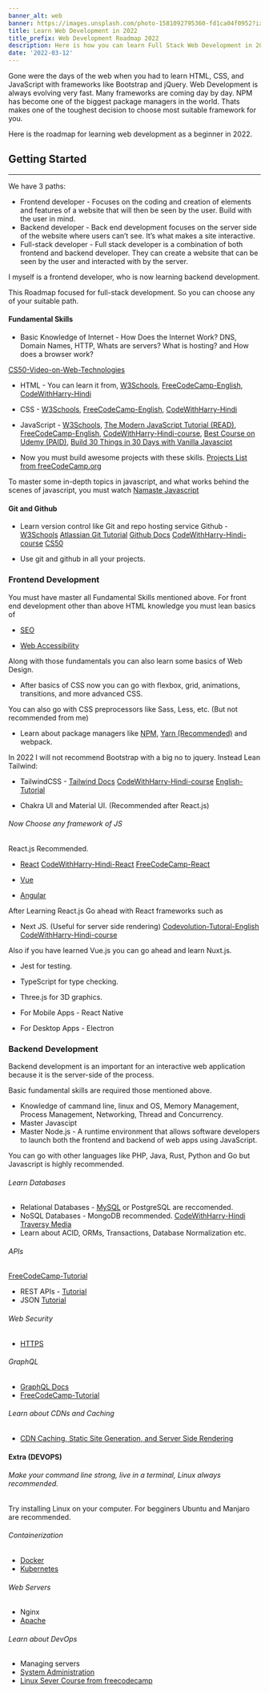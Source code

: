 ```yaml
---
banner_alt: web
banner: https://images.unsplash.com/photo-1581092795360-fd1ca04f0952?ixlib=rb-1.2.1&ixid=MnwxMjA3fDB8MHxwaG90by1wYWdlfHx8fGVufDB8fHx8&auto=format&fit=crop&w=687&q=80
title: Learn Web Development in 2022
title_prefix: Web Development Roadmap 2022
description: Here is how you can learn Full Stack Web Development in 2022. And How I have learned it and learning it till now.
date: '2022-03-12'
---
```


Gone were the days of the web when you had to learn HTML, CSS, and JavaScript with frameworks like Bootstrap and jQuery. Web Development is always evolving very fast. Many frameworks are coming day by day. NPM has become one of the biggest package managers in the world. Thats makes one of the toughest decision to choose most suitable framework for you. 

Here is the roadmap for learning web development as a beginner in 2022.


## Getting Started

---

We have 3 paths:

   - Frontend developer - Focuses on the coding and creation of elements and features of a website that will then be seen by the user. Build with the user in mind.
   - Backend developer - Back end development focuses on the server side of the website where users can’t see. It’s what makes a site interactive.
   - Full-stack developer - Full stack developer is a combination of both frontend and backend developer. They can create a website that can be seen by the user and interacted with by the server.

   I myself is a frontend developer, who is now learning backend development.

   This Roadmap focused for full-stack development. So you can choose any of your suitable path.

#### Fundamental Skills

- Basic Knowledge of Internet - How Does the Internet Work? DNS, Domain Names, HTTP, Whats are servers? What is hosting? and How does a browser work?

[CS50-Video-on-Web-Technologies](https://youtu.be/2VauFS071pg)

- HTML - You can learn it from, 
[W3Schools](https://www.w3schools.com/html/html_intro.asp), 
[FreeCodeCamp-English](https://youtu.be/pQN-pnXPaVg), 
[CodeWithHarry-Hindi](https://youtu.be/BsDoLVMnmZs)

- CSS - 
[W3Schools](https://www.w3schools.com/css/css_intro.asp), 
[FreeCodeCamp-English](https://youtu.be/1Rs2ND1ryYc), 
[CodeWithHarry-Hindi](https://youtu.be/Edsxf_NBFrw)

- JavaScript - 
[W3Schools](https://www.w3schools.com/js/js_intro.asp), 
[The Modern JavaScript Tutorial (READ)](https://javascript.info/),
[FreeCodeCamp-English](https://youtu.be/jS4aFq5-91M), 
[CodeWithHarry-Hindi-course](https://youtube.com/playlist?list=PLu0W_9lII9ajyk081To1Cbt2eI5913SsL), 
[Best Course on Udemy (PAID)](https://www.udemy.com/course/the-complete-javascript-course/?LSNPUBID=JVFxdTr9V80&ranEAID=JVFxdTr9V80&ranMID=39197&ranSiteID=JVFxdTr9V80-diQA3kryZyzK2qOfo5pcbw&utm_medium=udemyads&utm_source=aff-campaign),
[Build 30 Things in 30 Days with Vanilla Javascipt](https://javascript30.com/)

- Now you must build awesome projects with these skills. [Projects List from freeCodeCamp.org](https://www.freecodecamp.org/news/javascript-projects-for-beginners/)

To master some in-depth topics in javascript, and what works behind the scenes of javascript, you must watch [Namaste Javascript](https://youtube.com/playlist?list=PLlasXeu85E9cQ32gLCvAvr9vNaUccPVNP)

#### Git and Github

- Learn version control like Git and repo hosting service Github - 
[W3Schools](https://www.w3schools.com/git/)
[Atlassian Git Tutorial](https://www.atlassian.com/git/tutorials/)
[Github Docs](https://docs.github.com/en/get-started)
[CodeWithHarry-Hindi-course](https://youtube.com/playlist?list=PLu0W_9lII9agwhy658ZPA0MTStKUJTWPi)
[CS50](https://youtu.be/eulnSXkhE7I)

- Use git and github in all your projects.

### Frontend Development

You must have master all Fundamental Skills mentioned above.
For front end development other than above HTML knowledge you must lean basics of 

- [SEO](https://youtu.be/MYE6T_gd7H0)

- [Web Accessibility](https://youtu.be/-ao_Kc_8rpE)

Along with those fundamentals you can also learn some basics of Web Design.

- After basics of CSS now you can go with flexbox, grid, animations, transitions, and more advanced CSS.

You can also go with CSS preprocessors like Sass, Less, etc. (But not recommended from me)

- Learn about package managers like [NPM](https://youtu.be/P3aKRdUyr0s), [Yarn (Recommended)](https://youtu.be/g9_6KmiBISk) and webpack.

In 2022 I will not recommend Bootstrap with a big no to jquery.
Instead Lean Tailwind:

- TailwindCSS - [Tailwind Docs](https://tailwindcss.com/docs)
                [CodeWithHarry-Hindi-course](https://youtube.com/playlist?list=PLu0W_9lII9ahwFDuExCpPFHAK829Wto2O)
                [English-Tutorial](https://youtube.com/playlist?list=PL4cUxeGkcC9gpXORlEHjc5bgnIi5HEGhw)

- Chakra UI and Material UI. (Recommended after React.js)

###### Now Choose any framework of JS

React.js Recommended.

- [React](https://reactjs.org/docs/getting-started.html)
[CodeWithHarry-Hindi-React](https://youtube.com/playlist?list=PLu0W_9lII9agx66oZnT6IyhcMIbUMNMdt)
[FreeCodeCamp-React](https://youtu.be/bMknfKXIFA8)
         

- [Vue](https://vuejs.org/v2/guide/installation.html)

- [Angular](https://angular.io/docs/ts/latest/quickstart.html)



After Learning React.js Go ahead with React frameworks such as 

- Next JS. (Useful for server side rendering)
[Codevolution-Tutoral-English](https://youtube.com/playlist?list=PLC3y8-rFHvwgC9mj0qv972IO5DmD-H0ZH)
[CodeWithHarry-Hindi-course](https://youtube.com/playlist?list=PLu0W_9lII9agtWvR_TZdb_r0dNI8-lDwG)

Also if you have learned Vue.js you can go ahead and learn Nuxt.js.

- Jest for testing.
- TypeScript for type checking.
- Three.js for 3D graphics.

- For Mobile Apps - React Native
- For Desktop Apps - Electron


### Backend Development

Backend development is an important for an interactive web application because it is the server-side of the process.


Basic fundamental skills are required those mentioned above.

- Knowledge of cammand line, linux and OS, Memory Management, Process Management, Networking, Thread and Concurrency.
- Master Javascipt
- Master Node.js - A runtime environment that allows software developers to launch both the frontend and backend of web apps using JavaScript.

You can go with other languages like PHP, Java, Rust, Python and Go but Javascript is highly recommended.

###### Learn Databases
- Relational Databases - [MySQL](https://youtu.be/7S_tz1z_5bA) or PostgreSQL are reccomended.
- NoSQL Databases - MongoDB recommended.
[CodeWithHarry-Hindi](https://youtu.be/oSIv-E60NiU)
[Traversy Media](https://youtu.be/pWbMrx5rVBE)
- Learn about ACID, ORMs, Transactions, Database Normalization etc.

###### APIs
[FreeCodeCamp-Tutorial](https://youtu.be/GZvSYJDk-us)
- REST APIs - [Tutorial](https://youtu.be/BZi44GOD8kY)
- JSON [Tutorial](https://youtu.be/iiADhChRriM)

###### Web Security
- [HTTPS](https://youtu.be/iYM2zFP3Zn0)

###### GraphQL
- [GraphQL Docs](https://graphql.org/learn/)
- [FreeCodeCamp-Tutorial](https://youtu.be/ed8SzALpx1Q)

###### Learn about CDNs and Caching
- [CDN Caching, Static Site Generation, and Server Side Rendering](https://youtu.be/bfLFHp7Sbkg)

#### Extra (DEVOPS)

###### Make your command line strong, live in a terminal, Linux always recommended.
Try installing Linux on your computer.
For begginers Ubuntu and Manjaro are recommended.

###### Containerization
- [Docker](https://youtu.be/3c-iBn73dDE)
- [Kubernetes](https://youtu.be/X48VuDVv0do)

###### Web Servers
- Nginx
- [Apache](https://youtu.be/rCr3-YlL5S8)

###### Learn about DevOps
- Managing servers
- [System Administration](https://youtu.be/1DvTwuByjo0)
- [Linux Sever Course from freecodecamp](https://youtu.be/WMy3OzvBWc0)

